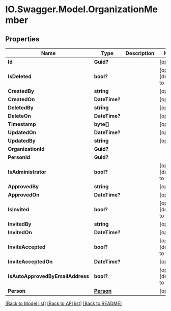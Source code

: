 # IO.Swagger.Model.OrganizationMember
## Properties

Name | Type | Description | Notes
------------ | ------------- | ------------- | -------------
**Id** | **Guid?** |  | [optional] 
**IsDeleted** | **bool?** |  | [optional] [default to false]
**CreatedBy** | **string** |  | [optional] 
**CreatedOn** | **DateTime?** |  | [optional] 
**DeletedBy** | **string** |  | [optional] 
**DeleteOn** | **DateTime?** |  | [optional] 
**Timestamp** | **byte[]** |  | [optional] 
**UpdatedOn** | **DateTime?** |  | [optional] 
**UpdatedBy** | **string** |  | [optional] 
**OrganizationId** | **Guid?** |  | 
**PersonId** | **Guid?** |  | 
**IsAdministrator** | **bool?** |  | [optional] [default to false]
**ApprovedBy** | **string** |  | [optional] 
**ApprovedOn** | **DateTime?** |  | [optional] 
**IsInvited** | **bool?** |  | [optional] [default to false]
**InvitedBy** | **string** |  | [optional] 
**InvitedOn** | **DateTime?** |  | [optional] 
**InviteAccepted** | **bool?** |  | [optional] [default to false]
**InviteAcceptedOn** | **DateTime?** |  | [optional] 
**IsAutoApprovedByEmailAddress** | **bool?** |  | [optional] [default to false]
**Person** | [**Person**](Person.md) |  | [optional] 

[[Back to Model list]](../README.md#documentation-for-models) [[Back to API list]](../README.md#documentation-for-api-endpoints) [[Back to README]](../README.md)

